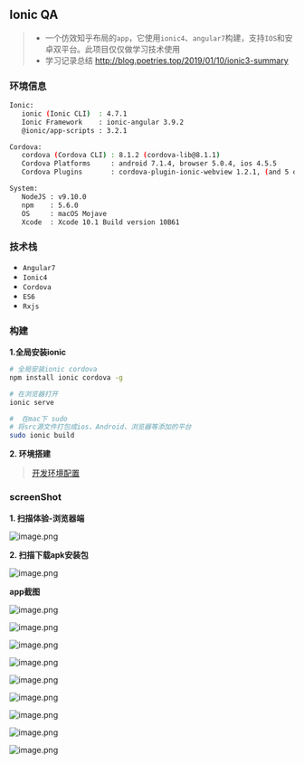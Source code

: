 ## Ionic QA

> - 一个仿效知乎布局的`app`，它使用`ionic4`、`angular7`构建，支持`IOS`和安卓双平台。此项目仅仅做学习技术使用
> - 学习记录总结  http://blog.poetries.top/2019/01/10/ionic3-summary

### 环境信息

```bash
Ionic:
   ionic (Ionic CLI)  : 4.7.1
   Ionic Framework    : ionic-angular 3.9.2
   @ionic/app-scripts : 3.2.1

Cordova:
   cordova (Cordova CLI) : 8.1.2 (cordova-lib@8.1.1)
   Cordova Platforms     : android 7.1.4, browser 5.0.4, ios 4.5.5
   Cordova Plugins       : cordova-plugin-ionic-webview 1.2.1, (and 5 other plugins)

System:
   NodeJS : v9.10.0
   npm    : 5.6.0
   OS     : macOS Mojave
   Xcode  : Xcode 10.1 Build version 10B61
```

### 技术栈

- `Angular7`
- `Ionic4`
- `Cordova`
- `ES6`
- `Rxjs`


### 构建

**1.全局安装ionic**

```bash
# 全局安装ionic cordova
npm install ionic cordova -g

# 在浏览器打开
ionic serve

#  在mac下 sudo
# 将src源文件打包成ios、Android、浏览器等添加的平台
sudo ionic build
```

**2. 环境搭建**

> [开发环境配置](docs/README.md)

### screenShot

**1. 扫描体验-浏览器端**

![image.png](https://upload-images.jianshu.io/upload_images/1480597-3f44164c8b5b0b4c.png)


**2. 扫描下载apk安装包**

![image.png](https://upload-images.jianshu.io/upload_images/1480597-7728191da0578994.png)



**app截图**

![image.png](https://upload-images.jianshu.io/upload_images/1480597-fffba2838173ce04.png?imageMogr2/auto-orient/strip%7CimageView2/2/w/1240)

![image.png](https://upload-images.jianshu.io/upload_images/1480597-02685215c7c2e312.png?imageMogr2/auto-orient/strip%7CimageView2/2/w/1240)

![image.png](https://upload-images.jianshu.io/upload_images/1480597-6e0f5690e22e94e6.png?imageMogr2/auto-orient/strip%7CimageView2/2/w/1240)


![image.png](https://upload-images.jianshu.io/upload_images/1480597-dd4f409adc9e5c82.png?imageMogr2/auto-orient/strip%7CimageView2/2/w/1240)

![image.png](https://upload-images.jianshu.io/upload_images/1480597-221f76fa88b0547e.png?imageMogr2/auto-orient/strip%7CimageView2/2/w/1240)

![image.png](https://upload-images.jianshu.io/upload_images/1480597-2efe1ab97090d95a.png?imageMogr2/auto-orient/strip%7CimageView2/2/w/1240)

![image.png](https://upload-images.jianshu.io/upload_images/1480597-c7c46f6fa1f7d941.png?imageMogr2/auto-orient/strip%7CimageView2/2/w/1240)


![image.png](https://upload-images.jianshu.io/upload_images/1480597-1dad1e6ac2acfe26.png?imageMogr2/auto-orient/strip%7CimageView2/2/w/1240)

![image.png](https://upload-images.jianshu.io/upload_images/1480597-7ab75bc7ad93c4d2.png?imageMogr2/auto-orient/strip%7CimageView2/2/w/1240)
